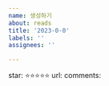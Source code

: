```yaml
---
name: 생성하기
about: reads
title: '2023-0-0'
labels: ''
assignees: ''

---
```


star: ⭐️⭐️⭐️⭐️⭐️
url: 
comments: 
